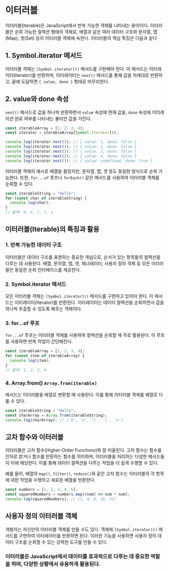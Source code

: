 # 이터러블

이터러블(Iterable)은 JavaScript에서 반복 가능한 객체를 나타내는 용어이다.
이터러블은 순회 가능한 컬렉션 형태의 객체로, 배열과 같은 여러 데이터 구조와 문자열, 맵(Map), 셋(Set) 등이 이터러블 객체에 속한다.
이터러블의 핵심 특징은 다음과 같다

## 1. **Symbol.iterator 메서드**

이터러블 객체는 `[Symbol.iterator]()` 메서드를 구현해야 한다.
이 메서드는 이터레이터(Iterator)를 반환하며, 이터레이터는 `next()` 메서드를 통해 값을 차례대로 반환하고, 끝에 도달하면 `{ value, done }` 형태로 마무리한다.

## 2. **value와 done 속성**

`next()` 메서드로 값을 하나씩 반환하면서 `value` 속성에 현재 값을, `done` 속성에 이터레이션 완료 여부를 나타내는 불리언 값을 가진다.

```javascript
const iterableArray = [1, 2, 3, 4];
const iterator = iterableArray[Symbol.iterator]();

console.log(iterator.next()); // { value: 1, done: false }
console.log(iterator.next()); // { value: 2, done: false }
console.log(iterator.next()); // { value: 3, done: false }
console.log(iterator.next()); // { value: 4, done: false }
console.log(iterator.next()); // { value: undefined, done: true }
```

이터러블 객체의 예시로 배열을 들었지만, 문자열, 맵, 셋 등도 동일한 방식으로 순회 가능한다. 또한, `for...of` 루프나 `forEach()` 같은 메서드를 사용하여 이터러블 객체를 순회할 수 있다.

```javascript
const iterableString = "Hello";
for (const char of iterableString) {
  console.log(char);
}
// 출력: H, e, l, l, o
```

## **이터러블(Iterable)의 특징과 활용**

### 1. **반복 가능한 데이터 구조**

이터러블은 데이터 구조를 표현하는 중요한 개념으로, 순서가 있는 항목들의 컬렉션을 다루는 데 사용된다.
배열, 문자열, 맵, 셋, 제너레이터, 사용자 정의 객체 등 모든 이터러블은 동일한 순회 인터페이스를 제공한다.

### 2. **Symbol.iterator 메서드**

모든 이터러블 객체는 `[Symbol.iterator]()` 메서드를 구현하고 있어야 한다.
이 메서드는 이터레이터(Iterator)를 반환한다. 이터레이터는 데이터 컬렉션을 순회하면서 값을 하나씩 추출할 수 있도록 해주는 객체이다.

### 3. **for...of 루프**

`for...of` 루프는 이터러블 객체를 사용하여 컬렉션을 순회할 때 주로 활용된다.
이 루프를 사용하면 반복 작업이 간단해진다.

```javascript
const iterableArray = [1, 2, 3, 4];
for (const item of iterableArray) {
  console.log(item);
}
// 출력: 1, 2, 3, 4
```

### 4. **Array.from()** `Array.from(iterable)`

메서드는 이터러블을 배열로 변환할 때 사용된다. 이를 통해 이터러블 객체를 배열로 다룰 수 있다.

```javascript
const iterableString = "Hello";
const charArray = Array.from(iterableString);
console.log(charArray); // ['H', 'e', 'l', 'l', 'o']
```

## **고차 함수와 이터러블**

이터러블은 고차 함수(Higher-Order Functions)와 잘 어울린다.
고차 함수는 함수를 인자로 받거나 함수를 반환하는 함수를 의미하며, 이터러블을 처리하는 다양한 메서드들이 이에 해당한다.
이를 통해 데이터 컬렉션을 다루는 작업을 더 쉽게 수행할 수 있다.

예를 들어, 배열의 `map()`, `filter()`, `reduce()`와 같은 고차 함수는 이터러블의 각 항목에 대한 작업을 수행하고 새로운 배열을 반환한다.

```javascript
const numbers = [1, 2, 3, 4, 5];
const squaredNumbers = numbers.map((num) => num * num);
console.log(squaredNumbers); // [1, 4, 9, 16, 25]
```

## **사용자 정의 이터러블 객체**

개발자는 자신만의 이터러블 객체를 만들 수도 있다. 객체에 `[Symbol.iterator]()` 메서드를 구현하여 이터레이터를 반환하면 된다.
이러한 기능을 사용하면 사용자 정의 데이터 구조를 순회할 수 있는 강력한 도구를 만들 수 있다.

### 이터러블은 JavaScript에서 데이터를 효과적으로 다루는 데 중요한 역할을 하며, 다양한 상황에서 유용하게 활용된다.
